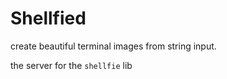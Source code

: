 # Shellfied
create beautiful terminal images from string input.


the server for the `shellfie` lib
